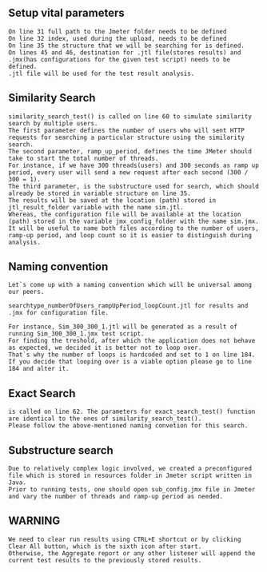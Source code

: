  ## Setup vital parameters
        
    On line 31 full path to the Jmeter folder needs to be defined 
    On line 32 index, used during the upload, needs to be defined
    On line 35 the structure that we will be searching for is defined. 
    On lines 45 and 46, destination for .jtl file(stores results) and .jmx(has configurations for the given test script) needs to be defined. 
    .jtl file will be used for the test result analysis.
    
 ## Similarity Search  
    
    similarity_search_test() is called on line 60 to simulate similarity search by multiple users.
    The first parameter defines the number of users who will sent HTTP requests for searching a particular structure using the similarity search. 
    The second parameter, ramp_up_period, defines the time JMeter should take to start the total number of threads. 
    For instance, if we have 300 threads(users) and 300 seconds as ramp up period, every user will send a new request after each second (300 / 300 = 1). 
    The third parameter, is the substructure used for search, which should already be stored in variable structure on line 35. 
    The results will be saved at the location (path) stored in jtl_result_folder variable with the name sim.jtl. 
    Whereas, the configuration file will be available at the location (path) stored in the variable jmx_config_folder with the name sim.jmx. 
    It will be useful to name both files according to the number of users, ramp-up period, and loop count so it is easier to distinguish during analysis. 
    
 ## Naming convention
    Let`s come up with a naming convention which will be universal among our peers.
    
    searchtype_numberOfUsers_rampUpPeriod_loopCount.jtl for results and .jmx for configuration file. 
    
    For instance, Sim_300_300_1.jtl will be generated as a result of running Sim_300_300_1.jmx test script. 
    For finding the treshold, after which the application does not behave as expected, we decided it is better not to loop over. 
    That`s why the number of loops is hardcoded and set to 1 on line 184. 
    If you decide that looping over is a viable option please go to line 184 and alter it.  
 
 ## Exact Search 
    is called on line 62. The parameters for exact_search_test() function are identical to the ones of similarity_search_test(). 
    Please follow the above-mentioned naming convetion for this search.

 
 ## Substructure search
    Due to relatively complex logic involved, we created a preconfigured file which is stored in resources folder in Jmeter script written in Java. 
    Prior to running tests, one should open sub_config.jmx file in Jmeter and vary the number of threads and ramp-up period as needed. 
  
 ## WARNING
    We need to clear run results using CTRL+E shortcut or by clicking Clear All button, which is the sixth icon after start. 
    Otherwise, the Aggregate report or any other listener will append the current test results to the previously stored results. 
    

    
    